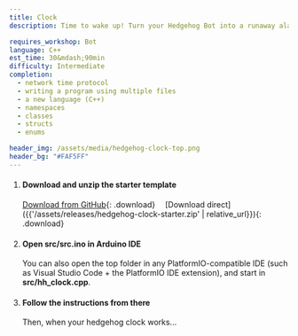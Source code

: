```yaml
---
title: Clock
description: Time to wake up! Turn your Hedgehog Bot into a runaway alarm clock and learn some more about how your Hedgehog Bot works.

requires_workshop: Bot
language: C++
est_time: 30&mdash;90min
difficulty: Intermediate
completion: 
  - network time protocol
  - writing a program using multiple files
  - a new language (C++)
  - namespaces
  - classes
  - structs
  - enums

header_img: /assets/media/hedgehog-clock-top.png
header_bg: "#FAF5FF"
---
```


1.  #### Download and unzip the starter template
    [Download from GitHub](https://github.com/jda0/hedgehog-clock/releases/latest){: .download}
    &emsp;[Download direct]({{'/assets/releases/hedgehog-clock-starter.zip' | relative_url}}){: .download}

2.  #### Open **src/src.ino** in Arduino IDE
    You can also open the top folder in any PlatformIO-compatible IDE (such as 
    Visual Studio Code + the PlatformIO IDE extension), and start in 
    **src/hh_clock.cpp**.

3.  #### Follow the instructions from there
    Then, when your hedgehog clock works...